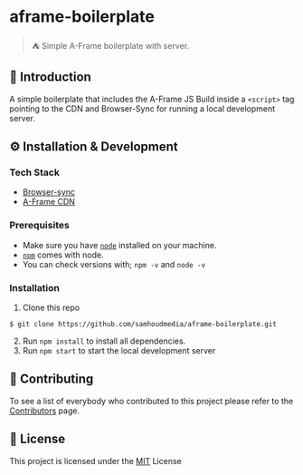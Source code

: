 # aframe-boilerplate
> ⛺️ Simple A-Frame boilerplate with server.

## 📖 Introduction
A simple boilerplate that includes the A-Frame JS Build inside a `<script>` tag pointing to the CDN and Browser-Sync for running a local development server.

## ⚙ Installation & Development
### Tech Stack
* [Browser-sync](https://www.browsersync.io/)
* [A-Frame CDN](https://aframe.io/releases/0.7.1/aframe.min.js)

### Prerequisites
* Make sure you have [`node`](https://nodejs.org/en/) installed on your machine.
* [`npm`](https://www.npmjs.com/) comes with node.
* You can check versions with; `npm -v` and `node -v`

### Installation
1. Clone this repo
```
$ git clone https://github.com/samhoudmedia/aframe-boilerplate.git
```

2. Run `npm install` to install all dependencies.
3. Run `npm start` to start the local development server

## 📄 Contributing
To see a list of everybody who contributed to this project please refer to the [Contributors](https://github.com/samhoudmedia/aframe-boilerplate/graphs/contributors) page.

## 📃 License
This project is licensed under the [MIT](LICENSE) License